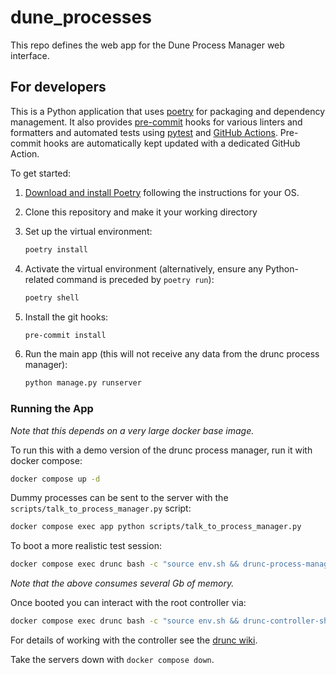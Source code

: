 # dune_processes

This repo defines the web app for the Dune Process Manager web interface.

## For developers

This is a Python application that uses [poetry](https://python-poetry.org) for packaging
and dependency management. It also provides [pre-commit](https://pre-commit.com/) hooks
for various linters and formatters and automated tests using
[pytest](https://pytest.org/) and [GitHub Actions](https://github.com/features/actions).
Pre-commit hooks are automatically kept updated with a dedicated GitHub Action.

To get started:

1. [Download and install Poetry](https://python-poetry.org/docs/#installation) following the instructions for your OS.
1. Clone this repository and make it your working directory
1. Set up the virtual environment:

   ```bash
   poetry install
   ```

1. Activate the virtual environment (alternatively, ensure any Python-related command is preceded by `poetry run`):

   ```bash
   poetry shell
   ```

1. Install the git hooks:

   ```bash
   pre-commit install
   ```

1. Run the main app (this will not receive any data from the drunc process manager):

   ```bash
   python manage.py runserver
   ```

### Running the App

_Note that this depends on a very large docker base image._

To run this with a demo version of the drunc process manager, run it with docker compose:

```bash
docker compose up -d
```

Dummy processes can be sent to the server with the `scripts/talk_to_process_manager.py` script:

```bash
docker compose exec app python scripts/talk_to_process_manager.py
```

To boot a more realistic test session:

```bash
docker compose exec drunc bash -c "source env.sh && drunc-process-manager-shell grpc://localhost:10054 boot test/config/test-session.data.xml test-session"
```

_Note that the above consumes several Gb of memory._

Once booted you can interact with the root controller via:

```bash
docker compose exec drunc bash -c "source env.sh && drunc-controller-shell grpc://localhost:3333"
```

For details of working with the controller see the [drunc wiki].

Take the servers down with `docker compose down`.

[drunc wiki]: https://github.com/DUNE-DAQ/drunc/wiki/Controller
